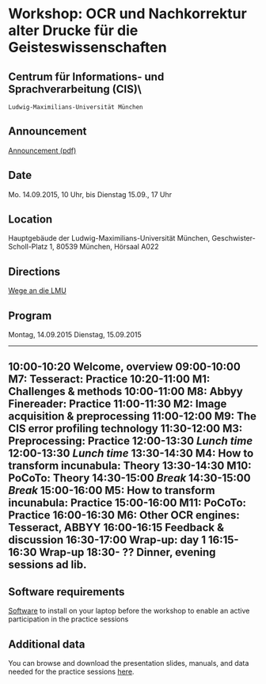 # Workshop: OCR und Nachkorrektur alter Drucke für die Geisteswissenschaften

## Centrum für Informations- und Sprachverarbeitung (CIS)\
    Ludwig-Maximilians-Universität München

## Announcement

[Announcement (pdf)][announce]

[announce]: workshop.pdf

## Date
Mo. 14.09.2015, 10 Uhr, bis Dienstag 15.09., 17 Uhr

## Location
Hauptgebäude der Ludwig-Maximilians-Universität München,
Geschwister-Scholl-Platz 1, 80539 München, Hörsaal A022

## Directions

[Wege an die LMU][lmu]

[lmu]: <http://www.uni-muenchen.de/ueber_die_lmu/standorte/wege/index.html>

## Program

Montag,  14.09.2015                                         Dienstag,  15.09.2015
------------  -------------------------------------------   ------------  --------------------------
10:00-10:20   Welcome, overview                             09:00-10:00   M7: Tesseract: Practice
10:20-11:00   M1: Challenges & methods                      10:00-11:00   M8: Abbyy Finereader: Practice
11:00-11:30   M2: Image acquisition & preprocessing         11:00-12:00   M9: The CIS error profiling technology
11:30-12:00   M3: Preprocessing: Practice
12:00-13:30   *Lunch time*                                  12:00-13:30   *Lunch time*
13:30-14:30   M4: How to transform incunabula: Theory       13:30-14:30   M10: PoCoTo: Theory
14:30-15:00   *Break*                                       14:30-15:00   *Break*
15:00-16:00   M5: How to transform incunabula: Practice     15:00-16:00   M11: PoCoTo: Practice
16:00-16:30   M6: Other OCR engines: Tesseract, ABBYY       16:00-16:15   Feedback & discussion
16:30-17:00   Wrap-up: day 1                                16:15-16:30   Wrap-up
18:30- ??     Dinner, evening sessions ad lib.
----------------------------------------------------------------------------------------------------

## Software requirements
[Software][software] to install on your laptop before the workshop to enable an active participation in the practice sessions

[software]: m0-software.html

## Additional data
You can browse and download the presentation slides, manuals, and data needed for the practice sessions
[here][data].
 
[data]: http://www.cis.lmu.de/ocrworkshop/data 
